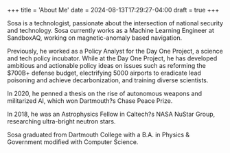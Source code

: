 +++
title = 'About Me'
date = 2024-08-13T17:29:27-04:00
draft = true
+++

Sosa is a technologist, passionate about the intersection of national security and technology. Sosa currently works as a Machine Learning Engineer at SandboxAQ, working on magnetic-anomaly based navigation. 

Previously, he worked as a Policy Analyst for the Day One Project, a science and tech policy incubator. While at the Day One Project, he has developed ambitious and actionable policy ideas on issues such as reforming the $700B+ defense budget, electrifying 5000 airports to eradicate lead poisoning and achieve decarbonization, and training diverse scientists. 

In 2020, he penned a thesis on the rise of autonomous weapons and militarized AI, which won Dartmouth?s Chase Peace Prize. 

In 2018, he was an Astrophysics Fellow in Caltech?s NASA NuStar Group, researching ultra-bright neutron stars. 

Sosa graduated from Dartmouth College with a B.A. in Physics & Government modified with Computer Science.
